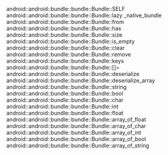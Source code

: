 android::android::bundle::bundle::Bundle::SELF
android::android::bundle::bundle::Bundle::lazy _native_bundle
android::android::bundle::bundle::Bundle::from
android::android::bundle::bundle::Bundle::has
android::android::bundle::bundle::Bundle::size
android::android::bundle::bundle::Bundle::is_empty
android::android::bundle::bundle::Bundle::clear
android::android::bundle::bundle::Bundle::remove
android::android::bundle::bundle::Bundle::keys
android::android::bundle::bundle::Bundle::[]=
android::android::bundle::bundle::Bundle::deserialize
android::android::bundle::bundle::Bundle::deserialize_array
android::android::bundle::bundle::Bundle::string
android::android::bundle::bundle::Bundle::bool
android::android::bundle::bundle::Bundle::char
android::android::bundle::bundle::Bundle::int
android::android::bundle::bundle::Bundle::float
android::android::bundle::bundle::Bundle::array_of_float
android::android::bundle::bundle::Bundle::array_of_char
android::android::bundle::bundle::Bundle::array_of_int
android::android::bundle::bundle::Bundle::array_of_bool
android::android::bundle::bundle::Bundle::array_of_string